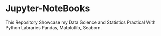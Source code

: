 # Jupyter-NoteBooks
This Repository Showcase my Data Science and Statistics Practical With Python Labraries Pandas, Matplotlib, Seaborn.
